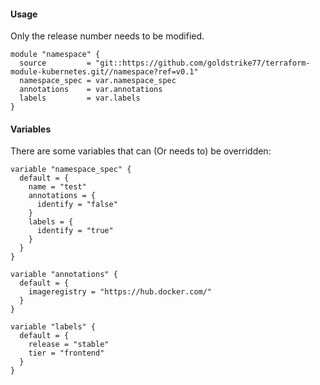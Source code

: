 #### Usage
Only the release number needs to be modified.
```hcl
module "namespace" {
  source         = "git::https://github.com/goldstrike77/terraform-module-kubernetes.git//namespace?ref=v0.1"
  namespace_spec = var.namespace_spec
  annotations    = var.annotations
  labels         = var.labels
}
```

#### Variables
There are some variables that can (Or needs to) be overridden:
```hcl
variable "namespace_spec" {
  default = {
    name = "test"
    annotations = {
      identify = "false"
    }
    labels = {
      identify = "true"
    }
  }
}

variable "annotations" {
  default = {
    imageregistry = "https://hub.docker.com/"
  }
}

variable "labels" {
  default = {
    release = "stable"
    tier = "frontend"
  }
}
```